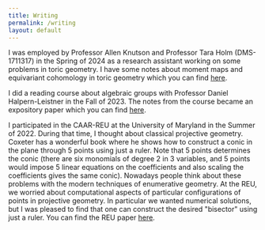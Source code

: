 ```yaml
---
title: Writing
permalink: /writing
layout: default
---
```

I was employed by Professor Allen Knutson and Professor Tara Holm (DMS-1711317) in the Spring of 2024 as a research assistant working on some problems in toric geometry. I have some notes about moment maps and equivariant cohomology in toric geometry which you can find [here](https://raw.githubusercontent.com/s-ye/tex/main/senior_thesis.pdf).

I did a reading course about algebraic groups with Professor Daniel Halpern-Leistner in the Fall of 2023. The notes from the course became an expository paper which you can find [here](https://journals.library.columbia.edu/index.php/cjum/article/view/12908).

I participated in the CAAR-REU at the University of Maryland in the Summer of 2022. During that time, I thought about classical projective geometry. Coxeter has a wonderful book where he shows how to construct a conic in the plane through 5 points using just a ruler. Note that 5 points determines the conic (there are six monomials of degree 2 in 3 variables, and 5 points would impose 5 linear equations on the coefficients and also scaling the coefficients gives the same conic). Nowadays people think about these problems with the modern techniques of enumerative geometry. At the REU, we worried about computational aspects of particular configurations of points in projective geometry. In particular we wanted numerical solutions, but I was pleased to find that one can construct the desired "bisector" using just a ruler. You can find the REU paper [here](https://arxiv.org/abs/2304.02745).



